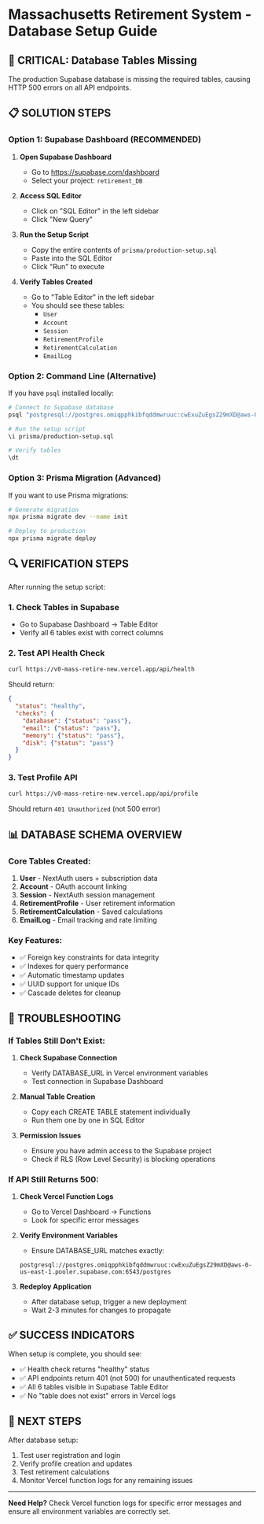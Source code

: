 # Massachusetts Retirement System - Database Setup Guide

## 🚨 CRITICAL: Database Tables Missing

The production Supabase database is missing the required tables, causing HTTP 500 errors on all API endpoints.

## 📋 SOLUTION STEPS

### **Option 1: Supabase Dashboard (RECOMMENDED)**

1. **Open Supabase Dashboard**
   - Go to https://supabase.com/dashboard
   - Select your project: `retirement_DB`

2. **Access SQL Editor**
   - Click on "SQL Editor" in the left sidebar
   - Click "New Query"

3. **Run the Setup Script**
   - Copy the entire contents of `prisma/production-setup.sql`
   - Paste into the SQL Editor
   - Click "Run" to execute

4. **Verify Tables Created**
   - Go to "Table Editor" in the left sidebar
   - You should see these tables:
     - `User`
     - `Account` 
     - `Session`
     - `RetirementProfile`
     - `RetirementCalculation`
     - `EmailLog`

### **Option 2: Command Line (Alternative)**

If you have `psql` installed locally:

```bash
# Connect to Supabase database
psql "postgresql://postgres.omiqpphkibfqddmwruuc:cwExuZuEgsZ29mXD@aws-0-us-east-1.pooler.supabase.com:6543/postgres"

# Run the setup script
\i prisma/production-setup.sql

# Verify tables
\dt
```

### **Option 3: Prisma Migration (Advanced)**

If you want to use Prisma migrations:

```bash
# Generate migration
npx prisma migrate dev --name init

# Deploy to production
npx prisma migrate deploy
```

## 🔍 VERIFICATION STEPS

After running the setup script:

### **1. Check Tables in Supabase**
- Go to Supabase Dashboard → Table Editor
- Verify all 6 tables exist with correct columns

### **2. Test API Health Check**
```bash
curl https://v0-mass-retire-new.vercel.app/api/health
```
Should return:
```json
{
  "status": "healthy",
  "checks": {
    "database": {"status": "pass"},
    "email": {"status": "pass"},
    "memory": {"status": "pass"},
    "disk": {"status": "pass"}
  }
}
```

### **3. Test Profile API**
```bash
curl https://v0-mass-retire-new.vercel.app/api/profile
```
Should return `401 Unauthorized` (not 500 error)

## 📊 DATABASE SCHEMA OVERVIEW

### **Core Tables Created:**

1. **User** - NextAuth users + subscription data
2. **Account** - OAuth account linking
3. **Session** - NextAuth session management
4. **RetirementProfile** - User retirement information
5. **RetirementCalculation** - Saved calculations
6. **EmailLog** - Email tracking and rate limiting

### **Key Features:**
- ✅ Foreign key constraints for data integrity
- ✅ Indexes for query performance
- ✅ Automatic timestamp updates
- ✅ UUID support for unique IDs
- ✅ Cascade deletes for cleanup

## 🚨 TROUBLESHOOTING

### **If Tables Still Don't Exist:**

1. **Check Supabase Connection**
   - Verify DATABASE_URL in Vercel environment variables
   - Test connection in Supabase Dashboard

2. **Manual Table Creation**
   - Copy each CREATE TABLE statement individually
   - Run them one by one in SQL Editor

3. **Permission Issues**
   - Ensure you have admin access to the Supabase project
   - Check if RLS (Row Level Security) is blocking operations

### **If API Still Returns 500:**

1. **Check Vercel Function Logs**
   - Go to Vercel Dashboard → Functions
   - Look for specific error messages

2. **Verify Environment Variables**
   - Ensure DATABASE_URL matches exactly:
   ```
   postgresql://postgres.omiqpphkibfqddmwruuc:cwExuZuEgsZ29mXD@aws-0-us-east-1.pooler.supabase.com:6543/postgres
   ```

3. **Redeploy Application**
   - After database setup, trigger a new deployment
   - Wait 2-3 minutes for changes to propagate

## ✅ SUCCESS INDICATORS

When setup is complete, you should see:

- ✅ Health check returns "healthy" status
- ✅ API endpoints return 401 (not 500) for unauthenticated requests
- ✅ All 6 tables visible in Supabase Table Editor
- ✅ No "table does not exist" errors in Vercel logs

## 🎯 NEXT STEPS

After database setup:

1. Test user registration and login
2. Verify profile creation and updates
3. Test retirement calculations
4. Monitor Vercel function logs for any remaining issues

---

**Need Help?** Check Vercel function logs for specific error messages and ensure all environment variables are correctly set.
